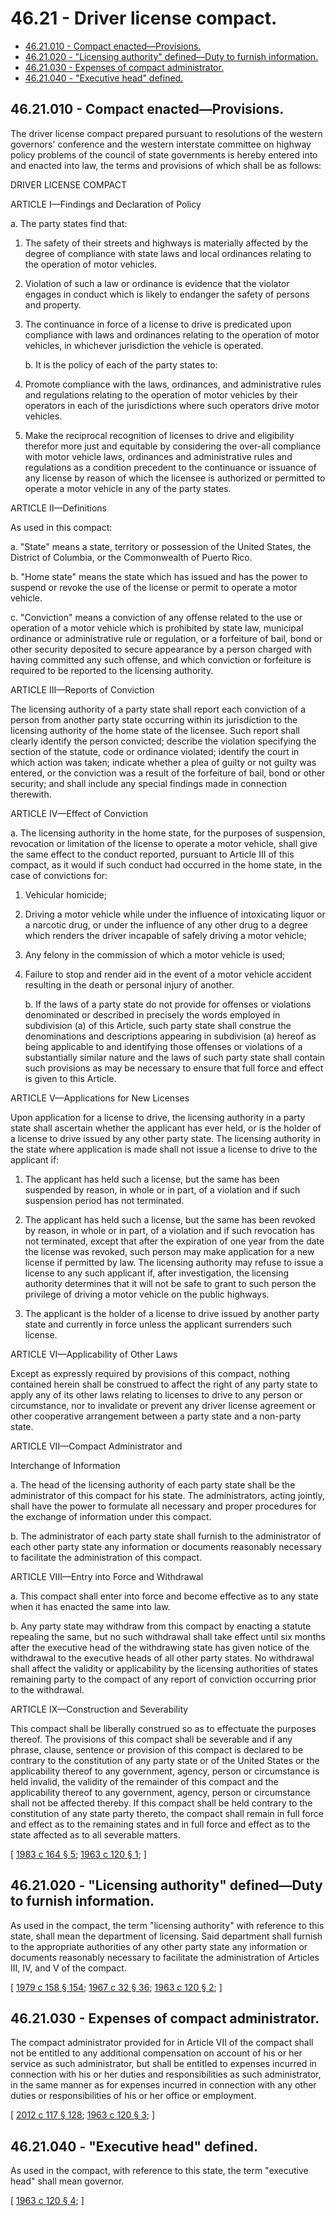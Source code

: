 # 46.21 - Driver license compact.
* [46.21.010 - Compact enacted—Provisions.](#4621010---compact-enactedprovisions)
* [46.21.020 - "Licensing authority" defined—Duty to furnish information.](#4621020---licensing-authority-definedduty-to-furnish-information)
* [46.21.030 - Expenses of compact administrator.](#4621030---expenses-of-compact-administrator)
* [46.21.040 - "Executive head" defined.](#4621040---executive-head-defined)
## 46.21.010 - Compact enacted—Provisions.
The driver license compact prepared pursuant to resolutions of the western governors' conference and the western interstate committee on highway policy problems of the council of state governments is hereby entered into and enacted into law, the terms and provisions of which shall be as follows:

DRIVER LICENSE COMPACT

ARTICLE I—Findings and Declaration of Policy

a. The party states find that:

1. The safety of their streets and highways is materially affected by the degree of compliance with state laws and local ordinances relating to the operation of motor vehicles.

2. Violation of such a law or ordinance is evidence that the violator engages in conduct which is likely to endanger the safety of persons and property.

3. The continuance in force of a license to drive is predicated upon compliance with laws and ordinances relating to the operation of motor vehicles, in whichever jurisdiction the vehicle is operated.

   b. It is the policy of each of the party states to:

1. Promote compliance with the laws, ordinances, and administrative rules and regulations relating to the operation of motor vehicles by their operators in each of the jurisdictions where such operators drive motor vehicles.

2. Make the reciprocal recognition of licenses to drive and eligibility therefor more just and equitable by considering the over-all compliance with motor vehicle laws, ordinances and administrative rules and regulations as a condition precedent to the continuance or issuance of any license by reason of which the licensee is authorized or permitted to operate a motor vehicle in any of the party states.

ARTICLE II—Definitions

As used in this compact:

   a. "State" means a state, territory or possession of the United States, the District of Columbia, or the Commonwealth of Puerto Rico.

   b. "Home state" means the state which has issued and has the power to suspend or revoke the use of the license or permit to operate a motor vehicle.

   c. "Conviction" means a conviction of any offense related to the use or operation of a motor vehicle which is prohibited by state law, municipal ordinance or administrative rule or regulation, or a forfeiture of bail, bond or other security deposited to secure appearance by a person charged with having committed any such offense, and which conviction or forfeiture is required to be reported to the licensing authority.

ARTICLE III—Reports of Conviction

The licensing authority of a party state shall report each conviction of a person from another party state occurring within its jurisdiction to the licensing authority of the home state of the licensee. Such report shall clearly identify the person convicted; describe the violation specifying the section of the statute, code or ordinance violated; identify the court in which action was taken; indicate whether a plea of guilty or not guilty was entered, or the conviction was a result of the forfeiture of bail, bond or other security; and shall include any special findings made in connection therewith.

ARTICLE IV—Effect of Conviction

   a. The licensing authority in the home state, for the purposes of suspension, revocation or limitation of the license to operate a motor vehicle, shall give the same effect to the conduct reported, pursuant to Article III of this compact, as it would if such conduct had occurred in the home state, in the case of convictions for:

1. Vehicular homicide;

2. Driving a motor vehicle while under the influence of intoxicating liquor or a narcotic drug, or under the influence of any other drug to a degree which renders the driver incapable of safely driving a motor vehicle;

3. Any felony in the commission of which a motor vehicle is used;

4. Failure to stop and render aid in the event of a motor vehicle accident resulting in the death or personal injury of another.

   b. If the laws of a party state do not provide for offenses or violations denominated or described in precisely the words employed in subdivision (a) of this Article, such party state shall construe the denominations and descriptions appearing in subdivision (a) hereof as being applicable to and identifying those offenses or violations of a substantially similar nature and the laws of such party state shall contain such provisions as may be necessary to ensure that full force and effect is given to this Article.

ARTICLE V—Applications for New Licenses

Upon application for a license to drive, the licensing authority in a party state shall ascertain whether the applicant has ever held, or is the holder of a license to drive issued by any other party state. The licensing authority in the state where application is made shall not issue a license to drive to the applicant if:

1. The applicant has held such a license, but the same has been suspended by reason, in whole or in part, of a violation and if such suspension period has not terminated.

2. The applicant has held such a license, but the same has been revoked by reason, in whole or in part, of a violation and if such revocation has not terminated, except that after the expiration of one year from the date the license was revoked, such person may make application for a new license if permitted by law. The licensing authority may refuse to issue a license to any such applicant if, after investigation, the licensing authority determines that it will not be safe to grant to such person the privilege of driving a motor vehicle on the public highways.

3. The applicant is the holder of a license to drive issued by another party state and currently in force unless the applicant surrenders such license.

ARTICLE VI—Applicability of Other Laws

Except as expressly required by provisions of this compact, nothing contained herein shall be construed to affect the right of any party state to apply any of its other laws relating to licenses to drive to any person or circumstance, nor to invalidate or prevent any driver license agreement or other cooperative arrangement between a party state and a non-party state.

ARTICLE VII—Compact Administrator and

Interchange of Information

   a. The head of the licensing authority of each party state shall be the administrator of this compact for his state. The administrators, acting jointly, shall have the power to formulate all necessary and proper procedures for the exchange of information under this compact.

   b. The administrator of each party state shall furnish to the administrator of each other party state any information or documents reasonably necessary to facilitate the administration of this compact.

ARTICLE VIII—Entry into Force and Withdrawal

   a. This compact shall enter into force and become effective as to any state when it has enacted the same into law.

   b. Any party state may withdraw from this compact by enacting a statute repealing the same, but no such withdrawal shall take effect until six months after the executive head of the withdrawing state has given notice of the withdrawal to the executive heads of all other party states. No withdrawal shall affect the validity or applicability by the licensing authorities of states remaining party to the compact of any report of conviction occurring prior to the withdrawal.

ARTICLE IX—Construction and Severability

This compact shall be liberally construed so as to effectuate the purposes thereof. The provisions of this compact shall be severable and if any phrase, clause, sentence or provision of this compact is declared to be contrary to the constitution of any party state or of the United States or the applicability thereof to any government, agency, person or circumstance is held invalid, the validity of the remainder of this compact and the applicability thereof to any government, agency, person or circumstance shall not be affected thereby. If this compact shall be held contrary to the constitution of any state party thereto, the compact shall remain in full force and effect as to the remaining states and in full force and effect as to the state affected as to all severable matters.

\[ [1983 c 164 § 5](https://leg.wa.gov/CodeReviser/documents/sessionlaw/1983c164.pdf?cite=1983%20c%20164%20§%205); [1963 c 120 § 1](https://leg.wa.gov/CodeReviser/documents/sessionlaw/1963c120.pdf?cite=1963%20c%20120%20§%201); \]

## 46.21.020 - "Licensing authority" defined—Duty to furnish information.
As used in the compact, the term "licensing authority" with reference to this state, shall mean the department of licensing. Said department shall furnish to the appropriate authorities of any other party state any information or documents reasonably necessary to facilitate the administration of Articles III, IV, and V of the compact.

\[ [1979 c 158 § 154](https://leg.wa.gov/CodeReviser/documents/sessionlaw/1979c158.pdf?cite=1979%20c%20158%20§%20154); [1967 c 32 § 36](https://leg.wa.gov/CodeReviser/documents/sessionlaw/1967c32.pdf?cite=1967%20c%2032%20§%2036); [1963 c 120 § 2](https://leg.wa.gov/CodeReviser/documents/sessionlaw/1963c120.pdf?cite=1963%20c%20120%20§%202); \]

## 46.21.030 - Expenses of compact administrator.
The compact administrator provided for in Article VII of the compact shall not be entitled to any additional compensation on account of his or her service as such administrator, but shall be entitled to expenses incurred in connection with his or her duties and responsibilities as such administrator, in the same manner as for expenses incurred in connection with any other duties or responsibilities of his or her office or employment.

\[ [2012 c 117 § 128](https://lawfilesext.leg.wa.gov/biennium/2011-12/Pdf/Bills/Session%20Laws/Senate/6095.SL.pdf?cite=2012%20c%20117%20§%20128); [1963 c 120 § 3](https://leg.wa.gov/CodeReviser/documents/sessionlaw/1963c120.pdf?cite=1963%20c%20120%20§%203); \]

## 46.21.040 - "Executive head" defined.
As used in the compact, with reference to this state, the term "executive head" shall mean governor.

\[ [1963 c 120 § 4](https://leg.wa.gov/CodeReviser/documents/sessionlaw/1963c120.pdf?cite=1963%20c%20120%20§%204); \]

